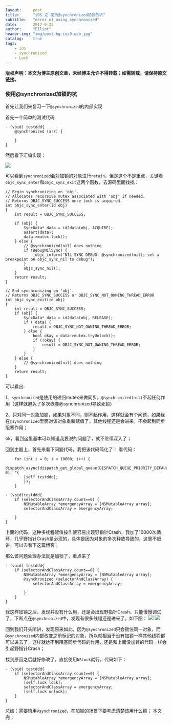 ```yaml
---
layout:     post
title:      "iOS 之 使用@synchronized加锁的坑"
subtitle:   "error_of_using_synchronized"
date:       2017-6-23
author:     "Elliot"
header-img: "img/post-bg-ios9-web.jpg"
catalog:    true
tags:
    - iOS
    - synchronized
    - Lock
---
```


**版权声明：本文为博主原创文章，未经博主允许不得转载；如需转载，请保持原文链接。**


### 使用@synchronized加锁的坑

首先让我们来复习一下`@synchronized`的内部实现

首先一个简单的测试代码

```objective_c
- (void) testddd{
	@synchronized (arr) {

	}
}
```
然后看下汇编实现：

<img src="https://Elliotsomething.GitHub.io/images/error_of_using_synchronized1.png">

可以看到`synchronized`会对加锁的对象进行`retain`，但是这个不是重点，关键看`objc_sync_enter`和`objc_sync_exit`这两个函数，去源码里面找找：

```objective_c
// Begin synchronizing on 'obj'.
// Allocates recursive mutex associated with 'obj' if needed.
// Returns OBJC_SYNC_SUCCESS once lock is acquired.  
int objc_sync_enter(id obj)
{
    int result = OBJC_SYNC_SUCCESS;

    if (obj) {
        SyncData* data = id2data(obj, ACQUIRE);
        assert(data);
        data->mutex.lock();
    } else {
        // @synchronized(nil) does nothing
        if (DebugNilSync) {
            _objc_inform("NIL SYNC DEBUG: @synchronized(nil); set a breakpoint on objc_sync_nil to debug");
        }
        objc_sync_nil();
    }
    return result;
}

// End synchronizing on 'obj'.
// Returns OBJC_SYNC_SUCCESS or OBJC_SYNC_NOT_OWNING_THREAD_ERROR
int objc_sync_exit(id obj)
{
    int result = OBJC_SYNC_SUCCESS;
    if (obj) {
        SyncData* data = id2data(obj, RELEASE);
        if (!data) {
            result = OBJC_SYNC_NOT_OWNING_THREAD_ERROR;
        } else {
            bool okay = data->mutex.tryUnlock();
            if (!okay) {
                result = OBJC_SYNC_NOT_OWNING_THREAD_ERROR;
            }
        }
    } else {
        // @synchronized(nil) does nothing
    }
    return result;
}
```
可以看出:

1、`synchronized`是使用的递归mutex来做同步。`@synchronized(nil)`不起任何作用（这样就避免了多次嵌套@synchronized导致死锁）

2、只对同一对象加锁，如果对象不同，则不起作用，这样就会有个问题，如果我在`@synchronized`里面对该对象重新赋值了，其他线程还是会进来，不会起到同步阻塞作用；

ok，看到这里基本可以知道我要说的问题了，就不继续深入了；

回到主题上，首先来看下问题代码，我把该代码简化了：
看代码：

```objective_c
	for (int i = 0; i < 10000; i++) {
		dispatch_async(dispatch_get_global_queue(DISPATCH_QUEUE_PRIORITY_DEFAULT, 0), ^{
		[self testddd];
		});
	}

- (void)testddd{
	if (selectorAndClassArray.count==0) {
		NSMutableArray *emergencyArray = [NSMutableArray array];
		selectorAndClassArray = emergencyArray;

	}
}
```
上面的代码，这种多线程赋值操作很容易出现野指针Crash，我加了10000次循环，几乎野指针Crash是必现的，具体是因为对象的多次释放导致的，这里不细讲，可以去看下这篇博客；

那么该问题处理办法就是加锁了，重点来了

```objective_c
- (void) testddd{
	if (selectorAndClassArray.count==0) {
		NSMutableArray *emergencyArray = [NSMutableArray array];
		@synchronized (selectorAndClassArray) {
			selectorAndClassArray = emergencyArray;

		}
	}
}
```
我这样加锁之后，发现并没有什么用，还是会出现野指针Crash，只能慢慢调试了，下断点在`@synchronized`中，发现有很多线程还是进来了，如下图：
<img src="https://Elliotsomething.GitHub.io/images/error_of_using_synchronized2.png">
<img src="https://Elliotsomething.GitHub.io/images/error_of_using_synchronized3.png">

回到我们开头所讲，发现原来如此，因为`@synchronized`只会锁住同一对象，而`@synchronized`内部改变之前标记的对象，所以就相当于没有加锁一样其他线程都可以进去了，这样就达不到阻塞同步代码的作用，还是和上面没加锁的代码一样会引起野指针Crash；

找到原因之后就好修改了，直接使用`NSLock`就行，代码如下：
```objective_c
- (void) testddd{
	if (selectorAndClassArray.count==0) {
		NSMutableArray *emergencyArray = [NSMutableArray array];
		[self.lock lock];
		selectorAndClassArray = emergencyArray;
		[self.lock unlock];
	}
}
```

总结：需要慎用`@synchronized`，在加锁的场景下要考虑清楚该用什么锁；
本文完；
